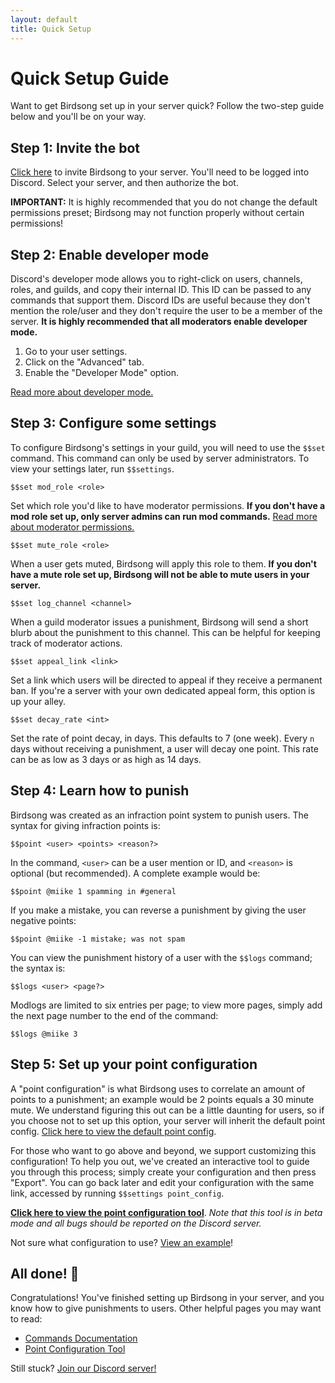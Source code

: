 ```yaml
---
layout: default
title: Quick Setup
---
```



# Quick Setup Guide

Want to get Birdsong set up in your server quick? Follow the two-step guide below and you'll be on your way.

## Step 1: Invite the bot

[Click here](https://discord.com/oauth2/authorize?client_id=817513543049674773&permissions=403041382&scope=bot) to invite Birdsong to your server. You'll need to be logged into Discord. Select your server, and then authorize the bot.

**IMPORTANT:** It is highly recommended that you do not change the default permissions preset; Birdsong may not function properly without certain permissions!

## Step 2: Enable developer mode

Discord's developer mode allows you to right-click on users, channels, roles, and guilds, and copy their internal ID. This ID can be passed to any commands that support them. Discord IDs are useful because they don't mention the role/user and they don't require the user to be a member of the server. **It is highly recommended that all moderators enable developer mode.**

1. Go to your user settings.
2. Click on the "Advanced" tab.
3. Enable the "Developer Mode" option.

[Read more about developer mode.](https://discordia.me/en/developer-mode)

## Step 3: Configure some settings

To configure Birdsong's settings in your guild, you will need to use the `$$set` command. This command can only be used by server administrators. To view your settings later, run `$$settings`.

```
$$set mod_role <role>
```

Set which role you'd like to have moderator permissions. **If you don't have a mod role set up, only server admins can run mod commands.** [Read more about moderator permissions.](/docs#access-level-mod)

```
$$set mute_role <role>
```

When a user gets muted, Birdsong will apply this role to them. **If you don't have a mute role set up, Birdsong will not be able to mute users in your server.**

```
$$set log_channel <channel>
```
When a guild moderator issues a punishment, Birdsong will send a short blurb about the punishment to this channel. This can be helpful for keeping track of moderator actions.

```
$$set appeal_link <link>
```

Set a link which users will be directed to appeal if they receive a permanent ban. If you're a server with your own dedicated appeal form, this option is up your alley.

```
$$set decay_rate <int>
```

Set the rate of point decay, in days. This defaults to 7 (one week). Every `n` days without receiving a punishment, a user will decay one point. This rate can be as low as 3 days or as high as 14 days.

## Step 4: Learn how to punish

Birdsong was created as an infraction point system to punish users. The syntax for giving infraction points is:

```
$$point <user> <points> <reason?>
```

In the command, `<user>` can be a user mention or ID, and `<reason>` is optional (but recommended). A complete example would be:

```
$$point @miike 1 spamming in #general
```

If you make a mistake, you can reverse a punishment by giving the user negative points:

```
$$point @miike -1 mistake; was not spam
```

You can view the punishment history of a user with the `$$logs` command; the syntax is:

```
$$logs <user> <page?>
```

Modlogs are limited to six entries per page; to view more pages, simply add the next page number to the end of the command:

```
$$logs @miike 3
```

## Step 5: Set up your point configuration

A "point configuration" is what Birdsong uses to correlate an amount of points to a punishment; an example would be 2 points equals a 30 minute mute. We understand figuring this out can be a little daunting for users, so if you choose not to set up this option, your server will inherit the default point config. [Click here to view the default point config](/default-point-config).

For those who want to go above and beyond, we support customizing this configuration! To help you out, we've created an interactive tool to guide you through this process; simply create your configuration and then press "Export". You can go back later and edit your configuration with the same link, accessed by running `$$settings point_config`.

**[Click here to view the point configuration tool](/config)**. *Note that this tool is in beta mode and all bugs should be reported on the Discord server.*

Not sure what configuration to use? [View an example](/config?AAQPUBUDoBoDgAA)!

## All done! 🎉

Congratulations! You've finished setting up Birdsong in your server, and you know how to give punishments to users. Other helpful pages you may want to read:

- [Commands Documentation](/docs)
- [Point Configuration Tool](/config)

Still stuck? [Join our Discord server!](https://discord.gg/4EzY2hmrTF)
